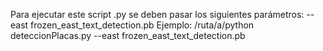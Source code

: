 Para ejecutar este script .py se deben pasar los siguientes parámetros:
--east frozen_east_text_detection.pb
Ejemplo: /ruta/a/python deteccionPlacas.py --east frozen_east_text_detection.pb
